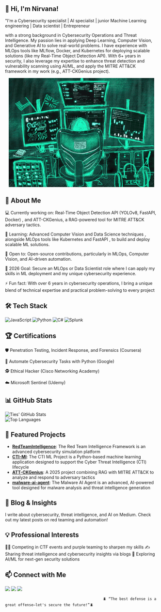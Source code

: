## 👋 Hi, I'm Nirvana!

"I'm a Cybersecurity specialist | AI specialist | junior Machine Learning engineering | Data scientist | Entrepreneur

 with a strong background in Cybersecurity Operations and Threat Intelligence. My passion lies in applying Deep Learning, Computer Vision, and Generative AI to solve real-world problems. I have experience with MLOps tools like MLflow, Docker, and Kubernetes for deploying scalable solutions (like my Real-Time Object Detection API). With 6+ years in security, I also leverage my expertise to enhance threat detection and vulnerability scanning using AI/ML, and apply the MITRE ATT&CK framework in my work (e.g., ATT-CKGenius project).

<div align="center">
  <img src="https://github.com/ties2/ties2/blob/main/Business%20Skull%20GIF.gif" alt="Cybersecurity Animation">
</div>

## 🌟 About Me

💻 Currently working on: Real-Time Object Detection API (YOLOv8, FastAPI, Docker) , and ATT-CKGenius, a RAG-powered tool for MITRE ATT&CK adversary tactics.

🌱 Learning: Advanced Computer Vision and Data Science techniques , alongside MLOps tools like Kubernetes and FastAPI , to build and deploy scalable ML solutions.

🤝 Open to: Open-source contributions, particularly in MLOps, Computer Vision, and AI-driven automation.

🎯 2026 Goal: Secure an MLOps or Data Scientist role where I can apply my skills in ML deployment and my unique cybersecurity experience.

⚡ Fun fact: With over 6 years in cybersecurity operations, I bring a unique blend of technical expertise and practical problem-solving to every project



## 🛠️ Tech Stack
![JavaScript](https://img.shields.io/badge/-JavaScript-333333?style=flat&logo=javascript) 
![Python](https://img.shields.io/badge/-Python-333333?style=flat&logo=python) 
![C#](https://img.shields.io/badge/-C%23-333333?style=flat&logo=c-sharp)
![Splunk](https://img.shields.io/badge/-Splunk-333333?style=flat&logo=splunk)

## 🏆 Certifications
🛡️ Penetration Testing, Incident Response, and Forensics (Coursera)

🐍 Automate Cybersecurity Tasks with Python (Google)

🕵️ Ethical Hacker (Cisco Networking Academy)

☁️ Microsoft Sentinel (Udemy)

## 📊 GitHub Stats
![Ties' GitHub Stats](https://github-readme-stats.vercel.app/api?username=ties2&show_icons=true&theme=radical)  
![Top Languages](https://github-readme-stats.vercel.app/api/top-langs/?username=ties2&layout=compact&theme=radical)

## 🚀 Featured Projects
- **[RedTeamIntelligence](https://github.com/ties2/RedTeamIntelligence)**: The Red Team Intelligence Framework is an advanced cybersecurity simulation platform  
- **[CTI-Ml](https://github.com/ties2/CTI-ML)**: The CTI ML Project is a Python-based machine learning application designed to support the Cyber Threat Intelligence (CTI) lifecycle 
- **[ATT-CKGenius](https://github.com/ties2/ATT-CKGenius)**: A 2025 project combining RAG with MITRE ATT&CK to analyze and respond to adversary tactics
- **[malware-ai-agent](https://github.com/ties2/malware-ai-agent)**: The Malware AI Agent is an advanced, AI-powered tool designed for malware analysis and threat intelligence generation

## 📝 Blog & Insights

I write about cybersecurity, threat intelligence, and AI on Medium. Check out my latest posts on red teaming and automation!

## 💡 Professional Interests

🏴‍☠️ Competing in CTF events and purple teaming to sharpen my skills
✍️ Sharing threat intelligence and cybersecurity insights via blogs
🤖 Exploring AI/ML for next-gen security solutions

                                          

## 📫 Connect with Me
[<img src="https://img.shields.io/badge/LinkedIn-0077B5?style=flat&logo=linkedin" />](https://www.linkedin.com/in/nirvana-fanaelahi-1b0b3080/) 
[<img src="https://img.shields.io/badge/Twitter-1DA1F2?style=flat&logo=twitter" />](https://x.com/whispestupid?s=21) 
[<img src="https://img.shields.io/badge/Email-D14836?style=flat&logo=gmail" />](mailto:nirvana.elahi@outlook.com)  


                                                 🪲 “The best defense is a great offense—let's secure the future!”🪲


